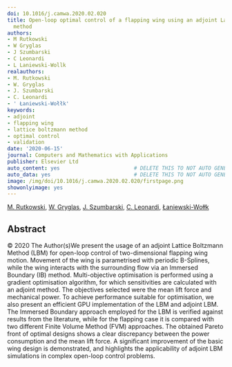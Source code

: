 ```yaml
---
doi: 10.1016/j.camwa.2020.02.020
title: Open-loop optimal control of a flapping wing using an adjoint Lattice Boltzmann
  method
authors:
- M Rutkowski
- W Gryglas
- J Szumbarski
- C Leonardi
- L Laniewski-Wollk
realauthors:
- M. Rutkowski
- W. Gryglas
- J. Szumbarski
- C. Leonardi
- ' Łaniewski-Wołłk'
keywords:
- adjoint
- flapping wing
- lattice boltzmann method
- optimal control
- validation
date: '2020-06-15'
journal: Computers and Mathematics with Applications
publisher: Elsevier Ltd
auto_content: yes                        # DELETE THIS TO NOT AUTO GENERATE CONTENT
auto_data: yes                           # DELETE THIS TO NOT AUTO GENERATE METADATA
image: /img/doi/10.1016/j.camwa.2020.02.020/firstpage.png
showonlyimage: yes
---
```

[M. Rutkowski](https://www.scopus.com/authid/detail.uri?authorId=56417401500), [W. Gryglas](https://www.scopus.com/authid/detail.uri?authorId=55757843000), [J. Szumbarski](https://www.scopus.com/authid/detail.uri?authorId=6506430104), [C. Leonardi](https://www.scopus.com/authid/detail.uri?authorId=25646377900), [ Łaniewski-Wołłk](https://www.scopus.com/authid/detail.uri?authorId=56719775800)

## Abstract
© 2020 The Author(s)We present the usage of an adjoint Lattice Boltzmann Method (LBM) for open-loop control of two-dimensional flapping wing motion. Movement of the wing is parametrised with periodic B-Splines, while the wing interacts with the surrounding flow via an Immersed Boundary (IB) method. Multi-objective optimisation is performed using a gradient optimisation algorithm, for which sensitivities are calculated with an adjoint method. The objectives selected were the mean lift force and mechanical power. To achieve performance suitable for optimisation, we also present an efficient GPU implementation of the LBM and adjoint LBM. The Immersed Boundary approach employed for the LBM is verified against results from the literature, while for the flapping case it is compared with two different Finite Volume Method (FVM) approaches. The obtained Pareto front of optimal designs shows a clear discrepancy between the power consumption and the mean lift force. A significant improvement of the basic wing design is demonstrated, and highlights the applicability of adjoint LBM simulations in complex open-loop control problems.
